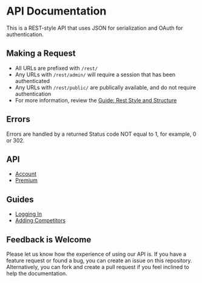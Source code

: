 API Documentation
===

This is a REST-style API that uses JSON for serialization and OAuth for authentication.

Making a Request
----------------

* All URLs are prefixed with `/rest/`
* Any URLs with `/rest/admin/` will require a session that has been authenticated
* Any URLs with `/rest/public/` are publically available, and do not require authentication
* For more information, review the [Guide: Rest Style and Structure](https://github.com/CobiaSystems/api/wiki/Guide:-Rest-Style-and-Structure)

Errors
------

Errors are handled by a returned Status code NOT equal to 1, for example, 0 or 302. 

API
-----------------------

* [Account](https://github.com/CobiaSystems/api/wiki/Account)
* [Premium](https://github.com/CobiaSystems/api/wiki/Premium)


Guides
-----------------

* [Logging In](https://github.com/CobiaSystems/api/wiki/Guide:-Logging-In)
* [Adding Competitors](https://github.com/CobiaSystems/api/wiki/Guide:-Adding-Competitors)

Feedback is Welcome
----------------------

Please let us know how the experience of using our API is. If you have a feature request or found a bug, you can create an issue on this repository. Alternatively, you can fork and create a pull request if you feel inclined to help the documentation.
